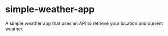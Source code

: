 # simple-weather-app
A simple weather app that uses an API to retrieve your location and current weather.
